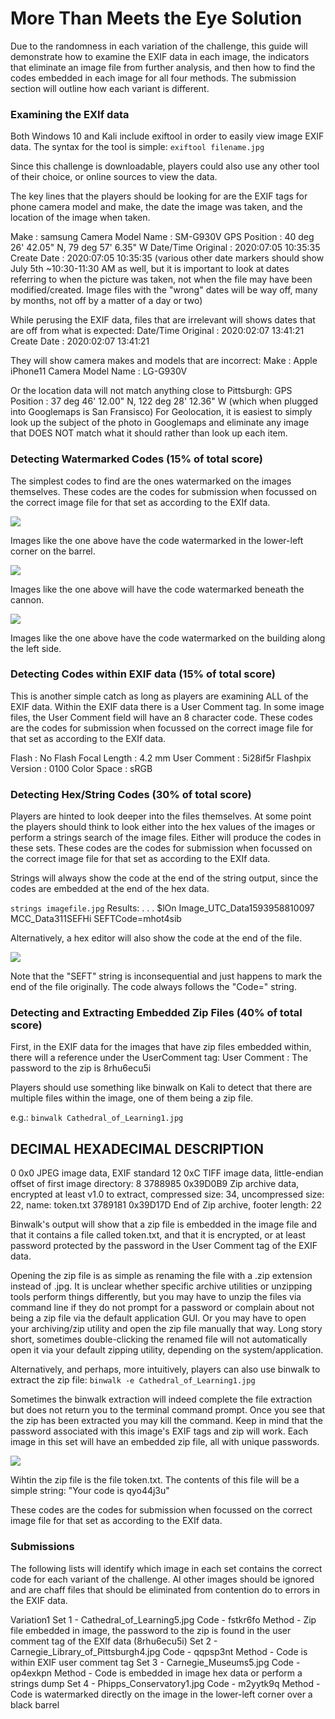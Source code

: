 # More Than Meets the Eye Solution

Due to the randomness in each variation of the challenge, this guide will demonstrate how to examine the EXIF data in each image, the indicators that eliminate an image file from further analysis, and then how to find the codes embedded in each image for all four methods. The submission section will outline how each variant is different.

### Examining the EXIf data

Both Windows 10 and Kali include exiftool in order to easily view image EXIF data. The syntax for the tool is simple:
`exiftool filename.jpg`

Since this challenge is downloadable, players could also use any other tool of their choice, or online sources to view the data.

The key lines that the players should be looking for are the EXIF tags for phone camera model and make, the date the image was taken, and the location of the image when taken.

Make              : samsung
Camera Model Name        : SM-G930V
GPS Position          : 40 deg 26' 42.05" N, 79 deg 57' 6.35" W
Date/Time Original           : 2020:07:05 10:35:35
Create Date                        : 2020:07:05 10:35:35
(various other date markers should show July 5th ~10:30-11:30 AM as well, but it is important to look at dates referring to when the picture was taken, not when the file may have been modified/created. Image files with the "wrong" dates will be way off, many by months, not off by a matter of a day or two)

While perusing the EXIF data, files that are irrelevant will shows dates that are off from what is expected:
Date/Time Original              : 2020:02:07 13:41:21
Create Date                     : 2020:02:07 13:41:21

They will show camera makes and models that are incorrect:
Make                            : Apple iPhone11
Camera Model Name               : LG-G930V

Or the location data will not match anything close to Pittsburgh:
GPS Position                    : 37 deg 46' 12.00" N, 122 deg 28' 12.36" W
(which when plugged into Googlemaps is San Fransisco)
For Geolocation, it is easiest to simply look up the subject of the photo in Googlemaps and eliminate any image that DOES NOT match what it should rather than look up each item.

### Detecting Watermarked Codes (15% of total score)

The simplest codes to find are the ones watermarked on the images themselves. These codes are the codes for submission when focussed on the correct image file for that set as according to the EXIf data.

<img src="img/a08-image1.png">

Images like the one above have the code watermarked in the lower-left corner on the barrel.

<img src="img/a08-image2.png">

Images like the one above will have the code watermarked beneath the cannon.

<img src="img/a08-image3.png">

Images like the one above have the code watermarked on the building along the left side.

### Detecting Codes within EXIF data (15% of total score)

This is another simple catch as long as players are examining ALL of the EXIF data. Within the EXIF data there is a User Comment tag. In some image files, the User Comment field will have an 8 character code. These codes are the codes for submission when focussed on the correct image file for that set as according to the EXIf data.

Flash                           : No Flash
Focal Length                    : 4.2 mm
User Comment                    : 5i28if5r
Flashpix Version                : 0100
Color Space                     : sRGB

### Detecting Hex/String Codes (30% of total score)

Players are hinted to look deeper into the files themselves. At some point the players should think to look either into the hex values of the images or perform a strings search of the image files. Either will produce the codes in these sets. These codes are the codes for submission when focussed on the correct image file for that set as according to the EXIf data.

Strings will always show the code at the end of the string output, since the codes are embedded at the end of the hex data.

`strings imagefile.jpg`
Results:
.
.
.
 $lOn
Image_UTC_Data1593958810097
MCC_Data311SEFHi
SEFTCode=mhot4sib

Alternatively, a hex editor will also show the code at the end of the file.

<img src="img/a08-image4.png">

Note that the "SEFT" string is inconsequential and just happens to mark the end of the file originally. The code always follows the "Code=" string.

### Detecting and Extracting Embedded Zip Files (40% of total score)

First, in the EXIF data for the images that have zip files embedded within, there will a reference under the UserComment tag:
User Comment                    : The password to the zip is 8rhu6ecu5i

Players should use something like binwalk on Kali to detect that there are multiple files within the image, one of them being a zip file.

e.g.: `binwalk Cathedral_of_Learning1.jpg` 

DECIMAL       HEXADECIMAL     DESCRIPTION
--------------------------------------------------------------------------------
0             0x0             JPEG image data, EXIF standard
12            0xC             TIFF image data, little-endian offset of first image directory: 8
3788985       0x39D0B9        Zip archive data, encrypted at least v1.0 to extract, compressed size: 34, uncompressed size: 22, name: token.txt
3789181       0x39D17D        End of Zip archive, footer length: 22

Binwalk's output will show that a zip file is embedded in the image file and that it contains a file called token.txt, and that it is encrypted, or at least password protected by the password in the User Comment tag of the EXIF data.

Opening the zip file is as simple as renaming the file with a .zip extension instead of .jpg. It is unclear whether specific archive utilities or unzipping tools perform things differently, but you may have to unzip the files via command line if they do not prompt for a password or complain about not being a zip file via the default application GUI. Or you may have to open your archiving/zip utility and open the zip file manually that way. Long story short, sometimes double-clicking the renamed file will not automatically open it via your default zipping utility, depending on the system/application.

Alternatively, and perhaps, more intuitively, players can also use binwalk to extract the zip file:
`binwalk -e Cathedral_of_Learning1.jpg` 

Sometimes the binwalk extraction will indeed complete the file extraction but does not return you to the terminal command prompt. Once you see that the zip has been extracted you may kill the command. Keep in mind that the password associated with this image's EXIF tags and zip will work. Each image in this set will have an embedded zip file, all with unique passwords. 

<img src="img/a08-image5.png">

Wihtin the zip file is the file token.txt. The contents of this file will be a simple string: "Your code is qyo44j3u"

These codes are the codes for submission when focussed on the correct image file for that set as according to the EXIf data.

### Submissions

The following lists will identify which image in each set contains the correct code for each variant of the challenge. Al other images should be ignored and are chaff files that should be eliminated from contention do to errors in the EXIF data.

Variation1
Set 1 - Cathedral_of_Learning5.jpg
	Code - fstkr6fo
	Method - Zip file embedded in image, the password to the zip is found in the user comment tag of the EXIf data (8rhu6ecu5i)
Set 2 - Carnegie_Library_of_Pittsburgh4.jpg
	Code - qqpsp3nt
	Method - Code is within EXIF user comment tag
Set 3 - Carnegie_Museums5.jpg
	Code - op4exkpn
	Method - Code is embedded in image hex data or perform a strings dump
Set 4 - Phipps_Conservatory1.jpg
	Code - m2yytk9q
	Method - Code is watermarked directly on the image in the lower-left corner over a black barrel
